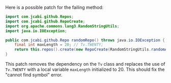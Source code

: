 Here is a possible patch for the failing method:

```java
import com.jcabi.github.Repos;
import com.jcabi.github.RepoCreate;
import org.apache.commons.lang3.RandomStringUtils;
import java.io.IOException;

public com.jcabi.github.Repo randomRepo() throws java.io.IOException {
    final int maxLength = 20; // Tv.TWENTY;
    return this.repos().create(new RepoCreate(RandomStringUtils.randomAlphanumeric(maxLength), true));
}
```

This patch removes the dependency on the `Tv` class and replaces the use of `Tv.TWENTY` with a local variable `maxLength` initialized to 20. This should fix the "cannot find symbol" error.